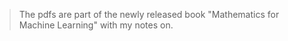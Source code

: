 
> The pdfs are part of the newly released book "Mathematics for Machine Learning" with my notes on.
